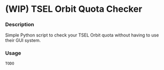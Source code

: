 # (WIP) TSEL Orbit Quota Checker

### Description
Simple Python script to check your TSEL Orbit quota without having to use their GUI system.

### Usage
```
TODO
```